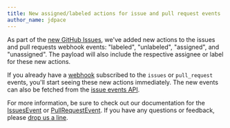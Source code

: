 ```yaml
---
title: New assigned/labeled actions for issue and pull request events
author_name: jdpace
---
```


As part of the [new GitHub Issues][issues-three], we've added new actions to the issues and pull requests webhook events: "labeled", "unlabeled", "assigned", and "unassigned". The payload will also include the respective assignee or label for these new actions.

If you already have a [webhook](/webhooks/) subscribed to the `issues` or `pull_request` events, you'll start seeing these new actions immediately. The new events can also be fetched from the [issue events API](/v3/issues/events/).

For more information, be sure to check out our documentation for the [IssuesEvent](/v3/activity/events/types/#issuesevent) or [PullRequestEvent](/v3/activity/events/types/#pullrequestevent). If you have any questions or feedback, please [drop us a line][contact].

[issues-three]: https://github.com/blog/1866-the-new-github-issues
[contact]: https://github.com/contact?form%5Bsubject%5D=New+Assigned+and+Labeled+Actions+for+Issues+and+Pull+Request+Events
